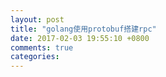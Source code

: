 ```yaml
---
layout: post
title: "golang使用protobuf搭建rpc"
date: 2017-02-03 19:55:10 +0800
comments: true
categories: 
---
```

